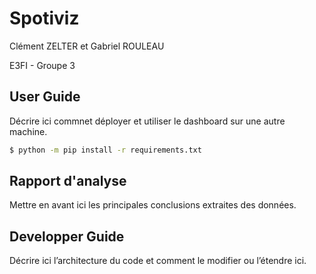 # Spotiviz

Clément ZELTER et Gabriel ROULEAU

E3FI - Groupe 3

## User Guide

Décrire ici commnet déployer et utiliser le dashboard sur une autre machine.

```bash
$ python -m pip install -r requirements.txt
```

## Rapport d'analyse

Mettre en avant ici les principales conclusions extraites des données.

## Developper Guide

Décrire ici l’architecture du code et comment le modifier ou l’étendre ici.